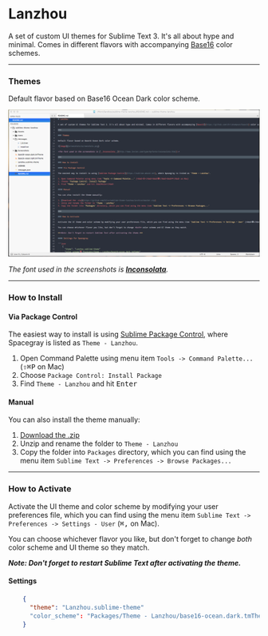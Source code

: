 # Lanzhou

A set of custom UI themes for Sublime Text 3. It's all about hype and minimal. Comes in different flavors with accompanying [Base16](https://github.com/chriskempson/base16) color schemes.

***

### Themes

Default flavor based on Base16 Ocean Dark color scheme.

![image](Screenshots/screenshots.png)

*The font used in the screenshots is [__Inconsolata__](http://www.levien.com/type/myfonts/inconsolata.html).*

***

### How to Install

#### Via Package Control

The easiest way to install is using [Sublime Package Control](https://sublime.wbond.net), where Spacegray is listed as `Theme - Lanzhou`.

1. Open Command Palette using menu item `Tools -> Command Palette...` (<kbd>⇧</kbd><kbd>⌘</kbd><kbd>P</kbd> on Mac)
2. Choose `Package Control: Install Package`
3. Find `Theme - Lanzhou` and hit <kbd>Enter</kbd>

#### Manual

You can also install the theme manually:

1. [Download the .zip](https://github.com/kliu/sublime-theme-lanzhou/archive/master.zip)
2. Unzip and rename the folder to `Theme - Lanzhou`
3. Copy the folder into `Packages` directory, which you can find using the menu item `Sublime Text -> Preferences -> Browse Packages...`

***

### How to Activate

Activate the UI theme and color scheme by modifying your user preferences file, which you can find using the menu item `Sublime Text -> Preferences -> Settings - User` (<kbd>⌘</kbd><kbd>,</kbd> on Mac).

You can choose whichever flavor you like, but don't forget to change *both* color scheme and UI theme so they match.

***Note: Don't forget to restart Sublime Text after activating the theme.***

#### Settings

```json
    {
      "theme": "Lanzhou.sublime-theme"
      "color_scheme": "Packages/Theme - Lanzhou/base16-ocean.dark.tmTheme"
    }
```
